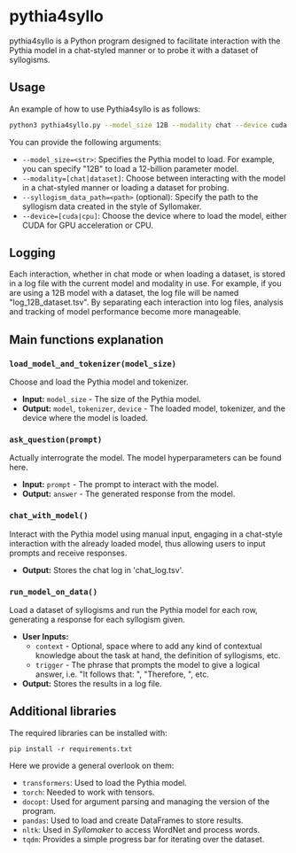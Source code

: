 # pythia4syllo

pythia4syllo is a Python program designed to facilitate interaction with the Pythia model in a chat-styled manner or to probe it with a dataset of syllogisms.

## Usage

An example of how to use Pythia4syllo is as follows:

```bash
python3 pythia4syllo.py --model_size 12B --modality chat --device cuda
```

You can provide the following arguments:

- `--model_size=<str>`: Specifies the Pythia model to load. For example, you can specify "12B" to load a 12-billion parameter model.
- `--modality=[chat|dataset]`: Choose between interacting with the model in a chat-styled manner or loading a dataset for probing.
- `--syllogism_data_path=<path>` (optional): Specify the path to the syllogism data created in the style of Syllomaker.
- `--device=[cuda|cpu]`: Choose the device where to load the model, either CUDA for GPU acceleration or CPU.

## Logging

Each interaction, whether in chat mode or when loading a dataset, is stored in a log file with the current model and modality in use. For example, if you are using a 12B model with a dataset, the log file will be named "log_12B_dataset.tsv".
By separating each interaction into log files, analysis and tracking of model performance become more manageable.


## Main functions explanation

### `load_model_and_tokenizer(model_size)`

Choose and load the Pythia model and tokenizer.

- **Input:** `model_size` - The size of the Pythia model.
- **Output:** `model`, `tokenizer`, `device` - The loaded model, tokenizer, and the device where the model is loaded.

### `ask_question(prompt)`

Actually interrograte the model. The model hyperparameters can be found here.

- **Input:** `prompt` - The prompt to interact with the model.
- **Output:** `answer` - The generated response from the model.

### `chat_with_model()`

Interact with the Pythia model using manual input, engaging in a chat-style interaction with the already loaded model, thus allowing users to input prompts and receive responses.

- **Output:** Stores the chat log in 'chat_log.tsv'.

### `run_model_on_data()`

Load a dataset of syllogisms and run the Pythia model for each row, generating a response for each syllogism given.

- **User Inputs:**
  - `context` - Optional, space where to add any kind of contextual knowledge about the task at hand, the definition of syllogisms, etc.
  - `trigger` - The phrase that prompts the model to give a logical answer, i.e. "It follows that: ", "Therefore, ", etc.
- **Output:** Stores the results in a log file.

## Additional libraries

The required libraries can be installed with: 

```
pip install -r requirements.txt
```

Here we provide a general overlook on them:
- `transformers`: Used to load the Pythia model.
- `torch`: Needed to work with tensors.
- `docopt`: Used for argument parsing and managing the version of the program.
- `pandas`: Used to load and create DataFrames to store results.
- `nltk`: Used in _Syllomaker_ to access WordNet and process words.
- `tqdm`: Provides a simple progress bar for iterating over the dataset.
